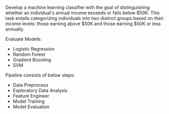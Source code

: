 Develop a machine learning classifier with the goal of distinguishing whether an individual's annual income exceeds or falls below $50K. 
This task entails categorizing individuals into two distinct groups based on their income levels: those earning above $50K and those earning $50K or less annually.

Evaluate Models:
- Logistic Regression
- Random Forest
- Gradient Boosting
- SVM

Pipeline consists of below steps:
- Data Preprocess
- Exploratory Data Analysis
- Feature Engineer
- Model Training
- Model Evaluation
